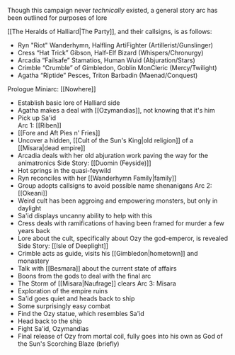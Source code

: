 Though this campaign never *technically* existed, a general story arc has been outlined for purposes of lore

[[The Heralds of Halliard|The Party]], and their callsigns, is as follows:
- Ryn "Riot" Wanderhymn, Halfling ArtiFighter (Artillerist/Gunslinger) 
- Cress “Hat Trick” Gibson, Half-Elf Bizard (Whispers/Chronurgy) 
- Arcadia “Failsafe” Stamatios, Human Wuid (Abjuration/Stars) 
- Crimble “Crumble” of Gimbledon, Goblin MonCleric (Mercy/Twilight)
- Agatha “Riptide” Pesces, Triton Barbadin (Maenad/Conquest) 

Prologue Miniarc: [[Nowhere]] 
- Establish basic lore of Halliard side 
- Agatha makes a deal with [[Ozymandias]], not knowing that it's him 
- Pick up Sa'id  
Arc 1: [[Riben]] 
- [[Fore and Aft Pies n' Fries]] 
- Uncover a hidden, [[Cult of the Sun's King|old religion]] of a [[Misara|dead empire]] 
- Arcadia deals with her old abjuration work paving the way for the animatronics 
Side Story: [[Duomin (Feyside)]] 
- Hot springs in the quasi-feywild 
- Ryn reconciles with her [[Wanderhymn Family|family]] 
- Group adopts callsigns to avoid possible name shenanigans 
Arc 2: [[Okeani]] 
- Weird cult has been aggroing and empowering monsters, but only in daylight 
- Sa'id displays uncanny ability to help with this 
- Cress deals with ramifications of having been framed for murder a few years back 
- Lore about the cult, specifically about Ozy the god-emperor, is revealed 
Side Story: [[Isle of Deeplight]] 
- Crimble acts as guide, visits his [[Gimbledon|hometown]] and monastery 
- Talk with [[Besmara]] about the current state of affairs 
- Boons from the gods to deal with the final arc 
- The Storm of [[Misara|Naufrage]] clears 
Arc 3: Misara 
- Exploration of the empire ruins 
- Sa'id goes quiet and heads back to ship 
- Some surprisingly easy combat 
- Find the Ozy statue, which resembles Sa'id 
- Head back to the ship 
- Fight Sa'id, Ozymandias 
- Final release of Ozy from mortal coil, fully goes into his own as God of the Sun's Scorching Blaze (briefly)